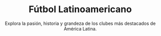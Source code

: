   <body>
  <!-- Encabezado -->
    <header>
        <h1>Fútbol Latinoamericano</h1>
        <p>Explora la pasión, historia y grandeza de los clubes más destacados de América Latina.</p>
    </header>
    </body>
